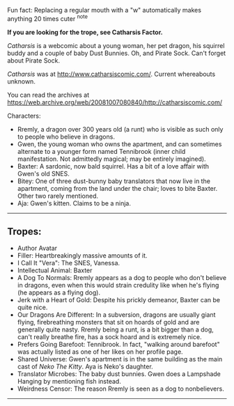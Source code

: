 Fun fact: Replacing a regular mouth with a "w" automatically makes anything 20 times cuter <sup>note&nbsp;</sup> 

**If you are looking for the trope, see Catharsis Factor.**

_Catharsis_ is a webcomic about a young woman, her pet dragon, his squirrel buddy and a couple of baby Dust Bunnies. Oh, and Pirate Sock. Can't forget about Pirate Sock.

_Catharsis_ was at http://www.catharsiscomic.com/. Current whereabouts unknown.

You can read the archives at https://web.archive.org/web/20081007080840/http://catharsiscomic.com/

Characters:

-   Rremly, a dragon over 300 years old (a runt) who is visible as such only to people who believe in dragons.
-   Gwen, the young woman who owns the apartment, and can sometimes alternate to a younger form named Tennibrook (inner child manifestation. Not admittedly magical; may be entirely imagined).
-   Baxter: A sardonic, now bald squirrel. Has a bit of a love affair with Gwen's old SNES.
-   Bitey: One of three dust-bunny baby translators that now live in the apartment, coming from the land under the chair; loves to bite Baxter. Other two rarely mentioned.
-   Aja: Gwen's kitten. Claims to be a ninja.

___

## Tropes:

-   Author Avatar
-   Filler: Heartbreakingly massive amounts of it.
-   I Call It "Vera": The SNES, Vanessa.
-   Intellectual Animal: Baxter
-   A Dog To Normals: Rremly appears as a dog to people who don't believe in dragons, even when this would strain credulity like when he's flying (he appears as a flying dog).
-   Jerk with a Heart of Gold: Despite his prickly demeanor, Baxter can be quite nice.
-   Our Dragons Are Different: In a subversion, dragons are usually giant flying, firebreathing monsters that sit on hoards of gold and are generally quite nasty. Rremly being a runt, is a bit bigger than a dog, can't really breathe fire, has a sock hoard and is extremely nice.
-   Prefers Going Barefoot: Tennibrook. In fact, "walking around barefoot" was actually listed as one of her likes on her profile page.
-   Shared Universe: Gwen's apartment is in the same building as the main cast of _Neko The Kitty_. Aya is Neko's daughter.
-   Translator Microbes: The baby dust bunnies. Gwen does a Lampshade Hanging by mentioning fish instead.
-   Weirdness Censor: The reason Rremly is seen as a dog to nonbelievers.

___